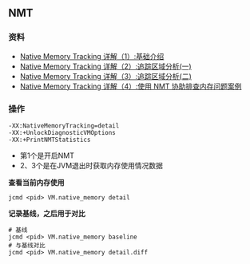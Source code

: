 ## NMT


### 资料

- [Native Memory Tracking 详解（1）:基础介绍](https://heapdump.cn/article/4644018)
- [Native Memory Tracking 详解（2）:追踪区域分析(一)](https://heapdump.cn/article/4690198)
- [Native Memory Tracking 详解（3）:追踪区域分析(二)](https://heapdump.cn/article/4813403)
- [Native Memory Tracking 详解（4）:使用 NMT 协助排查内存问题案例](https://heapdump.cn/article/4926566)

### 操作

```
-XX:NativeMemoryTracking=detail
-XX:+UnlockDiagnosticVMOptions
-XX:+PrintNMTStatistics
```
- 第1个是开启NMT
- 2、3个是在JVM退出时获取内存使用情况数据

**查看当前内存使用**
```
jcmd <pid> VM.native_memory detail
```

**记录基线，之后用于对比**
```
# 基线
jcmd <pid> VM.native_memory baseline
# 与基线对比
jcmd <pid> VM.native_memory detail.diff
```